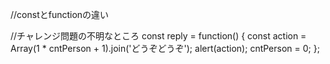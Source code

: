 
//constとfunctionの違い

//チャレンジ問題の不明なところ
const reply = function() {
  const action = Array(1 * cntPerson + 1).join('どうぞどうぞ');
  alert(action);
  cntPerson = 0;
};